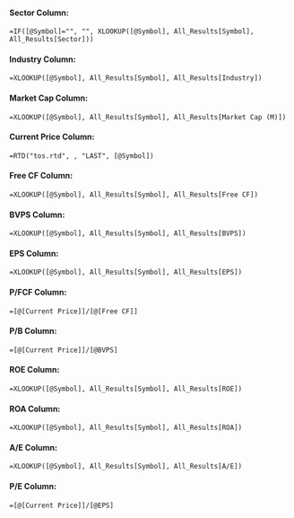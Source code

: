 #### Sector Column:
```
=IF([@Symbol]="", "", XLOOKUP([@Symbol], All_Results[Symbol], All_Results[Sector]))
```
#### Industry Column:
```
=XLOOKUP([@Symbol], All_Results[Symbol], All_Results[Industry])
```
#### Market Cap Column:
```
=XLOOKUP([@Symbol], All_Results[Symbol], All_Results[Market Cap (M)])
```
#### Current Price Column:
```
=RTD("tos.rtd", , "LAST", [@Symbol])
```
#### Free CF Column:
```
=XLOOKUP([@Symbol], All_Results[Symbol], All_Results[Free CF])
```
#### BVPS Column:
```
=XLOOKUP([@Symbol], All_Results[Symbol], All_Results[BVPS])
```
#### EPS Column:
```
=XLOOKUP([@Symbol], All_Results[Symbol], All_Results[EPS])
```
#### P/FCF Column:
```
=[@[Current Price]]/[@[Free CF]]
```
#### P/B Column:
```
=[@[Current Price]]/[@BVPS]
```
#### ROE Column:
```
=XLOOKUP([@Symbol], All_Results[Symbol], All_Results[ROE])
```
#### ROA Column:
```
=XLOOKUP([@Symbol], All_Results[Symbol], All_Results[ROA])
```
#### A/E Column:
```
=XLOOKUP([@Symbol], All_Results[Symbol], All_Results[A/E])
```
#### P/E Column:
```
=[@[Current Price]]/[@EPS]
```